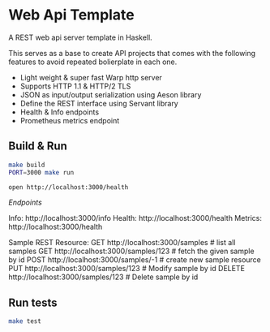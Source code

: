 # Web Api Template

A REST web api server template in Haskell.

This serves as a base to create API projects that comes with the following features to avoid repeated bolierplate in each one.

- Light weight & super fast Warp http server
- Supports HTTP 1.1 & HTTP/2 TLS
- JSON as input/output serialization using Aeson library
- Define the REST interface using Servant library
- Health & Info endpoints
- Prometheus metrics endpoint

## Build & Run

```bash
make build
PORT=3000 make run

open http://localhost:3000/health
```

_Endpoints_

Info: http://localhost:3000/info
Health: http://localhost:3000/health
Metrics: http://localhost:3000/health

Sample REST Resource:
GET http://localhost:3000/samples        # list all samples
GET http://localhost:3000/samples/123    # fetch the given sample by id
POST http://localhost:3000/samples/-1    # create new sample resource 
PUT http://localhost:3000/samples/123    # Modify sample by id
DELETE http://localhost:3000/samples/123 # Delete sample by id

## Run tests

```bash
make test
```
